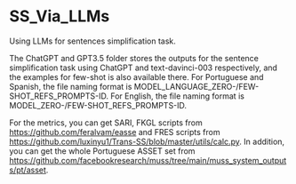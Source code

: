 # SS_Via_LLMs
Using LLMs for sentences simplification task.

The ChatGPT and GPT3.5 folder stores the outputs for the sentence simplification task using ChatGPT and text-davinci-003 respectively, and the examples for few-shot is also available there. For Portuguese and Spanish, the file naming format is MODEL_LANGUAGE_ZERO-/FEW-SHOT_REFS_PROMPTS-ID. For English, the file naming format is MODEL_ZERO-/FEW-SHOT_REFS_PROMPTS-ID.

For the metrics, you can get SARI, FKGL scripts from https://github.com/feralvam/easse and FRES scripts from https://github.com/luxinyu1/Trans-SS/blob/master/utils/calc.py. In addition, you can get the whole Portuguese ASSET set from https://github.com/facebookresearch/muss/tree/main/muss_system_outputs/pt/asset.
